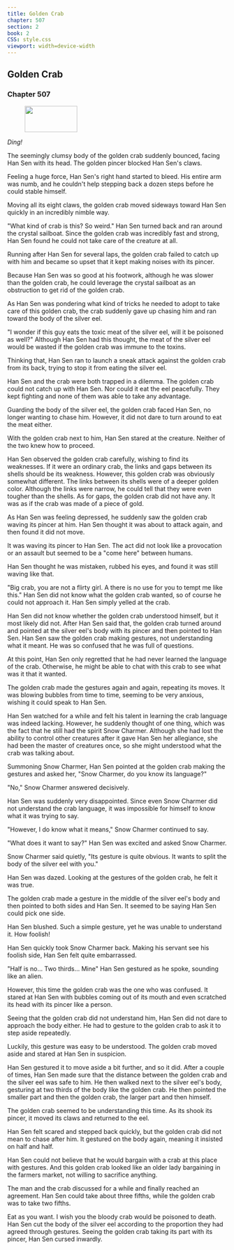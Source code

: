 ```yaml
---
title: Golden Crab
chapter: 507
section: 2
book: 2
CSS: style.css
viewport: width=device-width
---
```


## Golden Crab

### Chapter 507

<figure>
	<img src="../Images/gem.gif" alt="" id="gem" width="120" height="60" />
</figure>

*Ding!*

The seemingly clumsy body of the golden crab suddenly bounced, facing Han Sen with its head. The golden pincer blocked Han Sen's claws.

Feeling a huge force, Han Sen's right hand started to bleed. His entire arm was numb, and he couldn't help stepping back a dozen steps before he could stable himself.

Moving all its eight claws, the golden crab moved sideways toward Han Sen quickly in an incredibly nimble way.

"What kind of crab is this? So weird." Han Sen turned back and ran around the crystal sailboat. Since the golden crab was incredibly fast and strong, Han Sen found he could not take care of the creature at all.

Running after Han Sen for several laps, the golden crab failed to catch up with him and became so upset that it kept making noises with its pincer.

Because Han Sen was so good at his footwork, although he was slower than the golden crab, he could leverage the crystal sailboat as an obstruction to get rid of the golden crab.

As Han Sen was pondering what kind of tricks he needed to adopt to take care of this golden crab, the crab suddenly gave up chasing him and ran toward the body of the silver eel.

"I wonder if this guy eats the toxic meat of the silver eel, will it be poisoned as well?" Although Han Sen had this thought, the meat of the silver eel would be wasted if the golden crab was immune to the toxins.

Thinking that, Han Sen ran to launch a sneak attack against the golden crab from its back, trying to stop it from eating the silver eel.

Han Sen and the crab were both trapped in a dilemma. The golden crab could not catch up with Han Sen. Nor could it eat the eel peacefully. They kept fighting and none of them was able to take any advantage.

Guarding the body of the silver eel, the golden crab faced Han Sen, no longer wanting to chase him. However, it did not dare to turn around to eat the meat either.

With the golden crab next to him, Han Sen stared at the creature. Neither of the two knew how to proceed.

Han Sen observed the golden crab carefully, wishing to find its weaknesses. If it were an ordinary crab, the links and gaps between its shells should be its weakness. However, this golden crab was obviously somewhat different. The links between its shells were of a deeper golden color. Although the links were narrow, he could tell that they were even tougher than the shells. As for gaps, the golden crab did not have any. It was as if the crab was made of a piece of gold.

As Han Sen was feeling depressed, he suddenly saw the golden crab waving its pincer at him. Han Sen thought it was about to attack again, and then found it did not move.

It was waving its pincer to Han Sen. The act did not look like a provocation or an assault but seemed to be a "come here" between humans.

Han Sen thought he was mistaken, rubbed his eyes, and found it was still waving like that.

"Big crab, you are not a flirty girl. A there is no use for you to tempt me like this." Han Sen did not know what the golden crab wanted, so of course he could not approach it. Han Sen simply yelled at the crab.

Han Sen did not know whether the golden crab understood himself, but it most likely did not. After Han Sen said that, the golden crab turned around and pointed at the silver eel's body with its pincer and then pointed to Han Sen. Han Sen saw the golden crab making gestures, not understanding what it meant. He was so confused that he was full of questions.

At this point, Han Sen only regretted that he had never learned the language of the crab. Otherwise, he might be able to chat with this crab to see what was it that it wanted.

The golden crab made the gestures again and again, repeating its moves. It was blowing bubbles from time to time, seeming to be very anxious, wishing it could speak to Han Sen.

Han Sen watched for a while and felt his talent in learning the crab language was indeed lacking. However, he suddenly thought of one thing, which was the fact that he still had the spirit Snow Charmer. Although she had lost the ability to control other creatures after it gave Han Sen her allegiance, she had been the master of creatures once, so she might understood what the crab was talking about.

Summoning Snow Charmer, Han Sen pointed at the golden crab making the gestures and asked her, "Snow Charmer, do you know its language?"

"No," Snow Charmer answered decisively.

Han Sen was suddenly very disappointed. Since even Snow Charmer did not understand the crab language, it was impossible for himself to know what it was trying to say.

"However, I do know what it means," Snow Charmer continued to say.

"What does it want to say?" Han Sen was excited and asked Snow Charmer.

Snow Charmer said quietly, "Its gesture is quite obvious. It wants to split the body of the silver eel with you."

Han Sen was dazed. Looking at the gestures of the golden crab, he felt it was true.

The golden crab made a gesture in the middle of the silver eel's body and then pointed to both sides and Han Sen. It seemed to be saying Han Sen could pick one side.

Han Sen blushed. Such a simple gesture, yet he was unable to understand it. How foolish!

Han Sen quickly took Snow Charmer back. Making his servant see his foolish side, Han Sen felt quite embarrassed.

"Half is no… Two thirds… Mine" Han Sen gestured as he spoke, sounding like an alien.

However, this time the golden crab was the one who was confused. It stared at Han Sen with bubbles coming out of its mouth and even scratched its head with its pincer like a person.

Seeing that the golden crab did not understand him, Han Sen did not dare to approach the body either. He had to gesture to the golden crab to ask it to step aside repeatedly.

Luckily, this gesture was easy to be understood. The golden crab moved aside and stared at Han Sen in suspicion.

Han Sen gestured it to move aside a bit further, and so it did. After a couple of times, Han Sen made sure that the distance between the golden crab and the silver eel was safe to him. He then walked next to the silver eel's body, gesturing at two thirds of the body like the golden crab. He then pointed the smaller part and then the golden crab, the larger part and then himself.

The golden crab seemed to be understanding this time. As its shook its pincer, it moved its claws and returned to the eel.

Han Sen felt scared and stepped back quickly, but the golden crab did not mean to chase after him. It gestured on the body again, meaning it insisted on half and half.

Han Sen could not believe that he would bargain with a crab at this place with gestures. And this golden crab looked like an older lady bargaining in the farmers market, not willing to sacrifice anything.

The man and the crab discussed for a while and finally reached an agreement. Han Sen could take about three fifths, while the golden crab was to take two fifths.

Eat as you want. I wish you the bloody crab would be poisoned to death. Han Sen cut the body of the silver eel according to the proportion they had agreed through gestures. Seeing the golden crab taking its part with its pincer, Han Sen cursed inwardly.